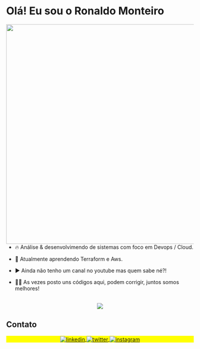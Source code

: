# Olá! Eu sou o Ronaldo Monteiro 

<img align="right" height="590em" src="https://raw.githubusercontent.com/gist/ronaldo-monteiro/6b15f193a09010a29f2ee26e0704cc87/raw/e4c0b1997934b0c1f18dcab8036c37146dce2d4c/foto.svg"/>

- 🔥 Análise & desenvolvimendo de sistemas  com foco em Devops / Cloud.

- 🔭 Atualmente aprendendo Terraform e Aws.

- ▶️ Ainda não tenho um canal no youtube mas quem sabe né?!

- 👨‍💻 As vezes posto uns códigos aqui, podem corrigir, juntos somos melhores!
<br><br>




<!--
<div>  
  <p align="left">
  <a href="https://">
    <img src="https://github-readme-stats.vercel.app/api?username=ronaldo-monteiro&theme=great-gatsby&show_icons=true" />
    </a>
    </p>
</div> 
-->
<div>
  <p align="center">
  <a href="https://">
  <img src="https://skillicons.dev/icons?i=linux,aws,github,python" />
</a>
</p>
</div>

## Contato

<p align="center" style="background:yellow">

<a href="https://linkedin.com/in/ronaldo-monteiro" target="_blank">
  <img align="center" src="https://img.shields.io/badge/-Ronaldo-05122A?style=flat&logo=linkedin" alt="linkedin"/>
</a>

<a href="https://twitter.com/ronaldogtr" target="_blank">
  <img align="center" src="https://img.shields.io/badge/-Ronaldo-05122A?style=flat&logo=twitter" alt="twitter"/>  
</a>

<a href="https://instagram.com/ronaldogtr" target="_blank">
 <img align="center" src="https://img.shields.io/badge/-Ronaldo-05122A?style=flat&logo=instagram" alt="instagram"/>
</a>

</p>




